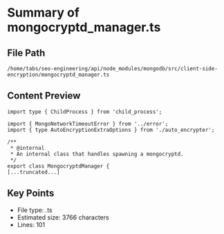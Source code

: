 # Summary of mongocryptd_manager.ts
  
## File Path
`/home/tabs/seo-engineering/api/node_modules/mongodb/src/client-side-encryption/mongocryptd_manager.ts`

## Content Preview
```
import type { ChildProcess } from 'child_process';

import { MongoNetworkTimeoutError } from '../error';
import { type AutoEncryptionExtraOptions } from './auto_encrypter';

/**
 * @internal
 * An internal class that handles spawning a mongocryptd.
 */
export class MongocryptdManager {
[...truncated...]
```

## Key Points
- File type: .ts
- Estimated size: 3766 characters
- Lines: 101
